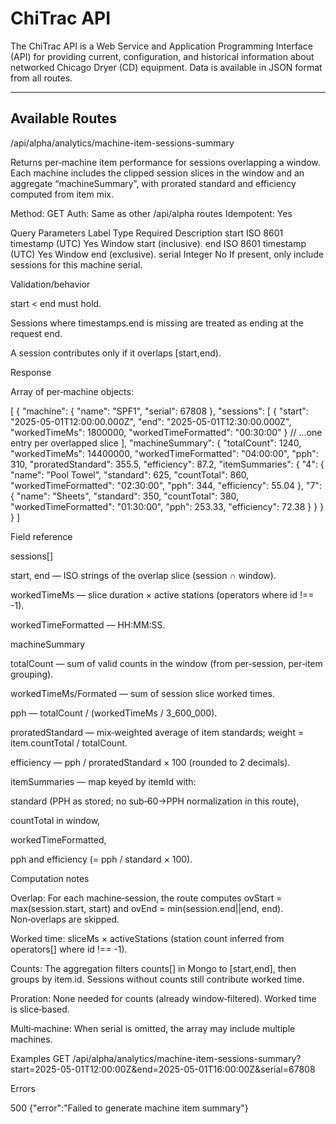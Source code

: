 # ChiTrac API

The ChiTrac API is a Web Service and Application Programming Interface (API) for providing current, configuration, and historical information about networked Chicago Dryer (CD) equipment. Data is available in JSON format from all routes.

---

## Available Routes

/api/alpha/analytics/machine-item-sessions-summary

Returns per‑machine item performance for sessions overlapping a window. Each machine includes the clipped session slices in the window and an aggregate “machineSummary”, with prorated standard and efficiency computed from item mix.

Method: GET
Auth: Same as other /api/alpha routes
Idempotent: Yes

Query Parameters
Label	Type	Required	Description
start	ISO 8601 timestamp (UTC)	Yes	Window start (inclusive).
end	ISO 8601 timestamp (UTC)	Yes	Window end (exclusive).
serial	Integer	No	If present, only include sessions for this machine serial.

Validation/behavior

start < end must hold.

Sessions where timestamps.end is missing are treated as ending at the request end.

A session contributes only if it overlaps [start,end).

Response

Array of per‑machine objects:

[
  {
    "machine": { "name": "SPF1", "serial": 67808 },
    "sessions": [
      {
        "start": "2025-05-01T12:00:00.000Z",
        "end":   "2025-05-01T12:30:00.000Z",
        "workedTimeMs": 1800000,
        "workedTimeFormatted": "00:30:00"
      }
      // ...one entry per overlapped slice
    ],
    "machineSummary": {
      "totalCount": 1240,
      "workedTimeMs": 14400000,
      "workedTimeFormatted": "04:00:00",
      "pph": 310,
      "proratedStandard": 355.5,
      "efficiency": 87.2,
      "itemSummaries": {
        "4": {
          "name": "Pool Towel",
          "standard": 625,
          "countTotal": 860,
          "workedTimeFormatted": "02:30:00",
          "pph": 344,
          "efficiency": 55.04
        },
        "7": {
          "name": "Sheets",
          "standard": 350,
          "countTotal": 380,
          "workedTimeFormatted": "01:30:00",
          "pph": 253.33,
          "efficiency": 72.38
        }
      }
    }
  }
]

Field reference

sessions[]

start, end — ISO strings of the overlap slice (session ∩ window).

workedTimeMs — slice duration × active stations (operators where id !== -1).

workedTimeFormatted — HH:MM:SS.

machineSummary

totalCount — sum of valid counts in the window (from per‑session, per‑item grouping).

workedTimeMs/Formated — sum of session slice worked times.

pph — totalCount / (workedTimeMs / 3_600_000).

proratedStandard — mix‑weighted average of item standards; weight = item.countTotal / totalCount.

efficiency — pph / proratedStandard × 100 (rounded to 2 decimals).

itemSummaries — map keyed by itemId with:

standard (PPH as stored; no sub‑60→PPH normalization in this route),

countTotal in window,

workedTimeFormatted,

pph and efficiency (= pph / standard × 100).

Computation notes

Overlap: For each machine‑session, the route computes ovStart = max(session.start, start) and ovEnd = min(session.end||end, end). Non‑overlaps are skipped.

Worked time: sliceMs × activeStations (station count inferred from operators[] where id !== -1).

Counts: The aggregation filters counts[] in Mongo to [start,end], then groups by item.id. Sessions without counts still contribute worked time.

Proration: None needed for counts (already window‑filtered). Worked time is slice‑based.

Multi‑machine: When serial is omitted, the array may include multiple machines.

Examples
GET /api/alpha/analytics/machine-item-sessions-summary?start=2025-05-01T12:00:00Z&end=2025-05-01T16:00:00Z&serial=67808

Errors

500
{"error":"Failed to generate machine item summary"}